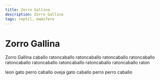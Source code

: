 ```yaml
---
title: Zorro Gallina
description: Zorro Gallina
tags: reptil, mamifero
---
```


# Zorro Gallina

Zorro Gallina caballo ratoncaballo ratoncaballo ratoncaballo ratoncaballo ratoncaballo ratoncaballo ratoncaballo ratoncaballo ratoncaballo raton

leon gato perro caballo oveja gato caballo perro perro caballo